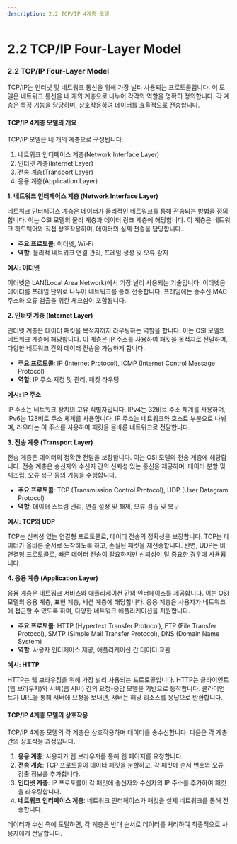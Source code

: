 ```yaml
---
description: 2.2 TCP/IP 4계층 모델
---
```


# 2.2 TCP/IP Four-Layer Model

### 2.2 TCP/IP Four-Layer Model

TCP/IP는 인터넷 및 네트워크 통신을 위해 가장 널리 사용되는 프로토콜입니다. 이 모델은 네트워크 통신을 네 개의 계층으로 나누어 각각의 역할을 명확히 정의합니다. 각 계층은 특정 기능을 담당하며, 상호작용하여 데이터를 효율적으로 전송합니다.

#### TCP/IP 4계층 모델의 개요

TCP/IP 모델은 네 개의 계층으로 구성됩니다:

1. 네트워크 인터페이스 계층(Network Interface Layer)
2. 인터넷 계층(Internet Layer)
3. 전송 계층(Transport Layer)
4. 응용 계층(Application Layer)



**1. 네트워크 인터페이스 계층 (Network Interface Layer)**

네트워크 인터페이스 계층은 데이터가 물리적인 네트워크를 통해 전송되는 방법을 정의합니다. 이는 OSI 모델의 물리 계층과 데이터 링크 계층에 해당합니다. 이 계층은 네트워크 하드웨어와 직접 상호작용하며, 데이터의 실제 전송을 담당합니다.

* **주요 프로토콜**: 이더넷, Wi-Fi
* **역할**: 물리적 네트워크 연결 관리, 프레임 생성 및 오류 감지

**예시: 이더넷**

이더넷은 LAN(Local Area Network)에서 가장 널리 사용되는 기술입니다. 이더넷은 데이터를 프레임 단위로 나누어 네트워크를 통해 전송합니다. 프레임에는 송수신 MAC 주소와 오류 검출을 위한 체크섬이 포함됩니다.





**2. 인터넷 계층 (Internet Layer)**

인터넷 계층은 데이터 패킷을 목적지까지 라우팅하는 역할을 합니다. 이는 OSI 모델의 네트워크 계층에 해당합니다. 이 계층은 IP 주소를 사용하여 패킷을 목적지로 전달하며, 다양한 네트워크 간의 데이터 전송을 가능하게 합니다.

* **주요 프로토콜**: IP (Internet Protocol), ICMP (Internet Control Message Protocol)
* **역할**: IP 주소 지정 및 관리, 패킷 라우팅

**예시: IP 주소**

IP 주소는 네트워크 장치의 고유 식별자입니다. IPv4는 32비트 주소 체계를 사용하며, IPv6는 128비트 주소 체계를 사용합니다. IP 주소는 네트워크와 호스트 부분으로 나뉘며, 라우터는 이 주소를 사용하여 패킷을 올바른 네트워크로 전달합니다.





**3. 전송 계층 (Transport Layer)**

전송 계층은 데이터의 정확한 전달을 보장합니다. 이는 OSI 모델의 전송 계층에 해당합니다. 전송 계층은 송신자와 수신자 간의 신뢰성 있는 통신을 제공하며, 데이터 분할 및 재조립, 오류 복구 등의 기능을 수행합니다.

* **주요 프로토콜**: TCP (Transmission Control Protocol), UDP (User Datagram Protocol)
* **역할**: 데이터 스트림 관리, 연결 설정 및 해제, 오류 검출 및 복구

**예시: TCP와 UDP**

TCP는 신뢰성 있는 연결형 프로토콜로, 데이터 전송의 정확성을 보장합니다. TCP는 데이터가 올바른 순서로 도착하도록 하고, 손실된 패킷을 재전송합니다. 반면, UDP는 비연결형 프로토콜로, 빠른 데이터 전송이 필요하지만 신뢰성이 덜 중요한 경우에 사용됩니다.





**4. 응용 계층 (Application Layer)**

응용 계층은 네트워크 서비스와 애플리케이션 간의 인터페이스를 제공합니다. 이는 OSI 모델의 응용 계층, 표현 계층, 세션 계층에 해당합니다. 응용 계층은 사용자가 네트워크에 접근할 수 있도록 하며, 다양한 네트워크 애플리케이션을 지원합니다.

* **주요 프로토콜**: HTTP (Hypertext Transfer Protocol), FTP (File Transfer Protocol), SMTP (Simple Mail Transfer Protocol), DNS (Domain Name System)
* **역할**: 사용자 인터페이스 제공, 애플리케이션 간 데이터 교환

**예시: HTTP**

HTTP는 웹 브라우징을 위해 가장 널리 사용되는 프로토콜입니다. HTTP는 클라이언트(웹 브라우저)와 서버(웹 서버) 간의 요청-응답 모델을 기반으로 동작합니다. 클라이언트가 URL을 통해 서버에 요청을 보내면, 서버는 해당 리소스를 응답으로 반환합니다.

#### TCP/IP 4계층 모델의 상호작용

TCP/IP 4계층 모델의 각 계층은 상호작용하며 데이터를 송수신합니다. 다음은 각 계층 간의 상호작용 과정입니다.

1. **응용 계층**: 사용자가 웹 브라우저를 통해 웹 페이지를 요청합니다.
2. **전송 계층**: TCP 프로토콜이 데이터 패킷을 분할하고, 각 패킷에 순서 번호와 오류 검출 정보를 추가합니다.
3. **인터넷 계층**: IP 프로토콜이 각 패킷에 송신자와 수신자의 IP 주소를 추가하여 패킷을 라우팅합니다.
4. **네트워크 인터페이스 계층**: 네트워크 인터페이스가 패킷을 실제 네트워크를 통해 전송합니다.

데이터가 수신 측에 도달하면, 각 계층은 반대 순서로 데이터를 처리하여 최종적으로 사용자에게 전달합니다.
